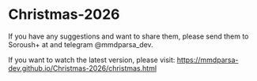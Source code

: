 # Christmas-2026
If you have any suggestions and want to share them, please send them to Soroush+ at and telegram @mmdparsa_dev.

If you want to watch the latest version, please visit: https://mmdparsa-dev.github.io/Christmas-2026/christmas.html
